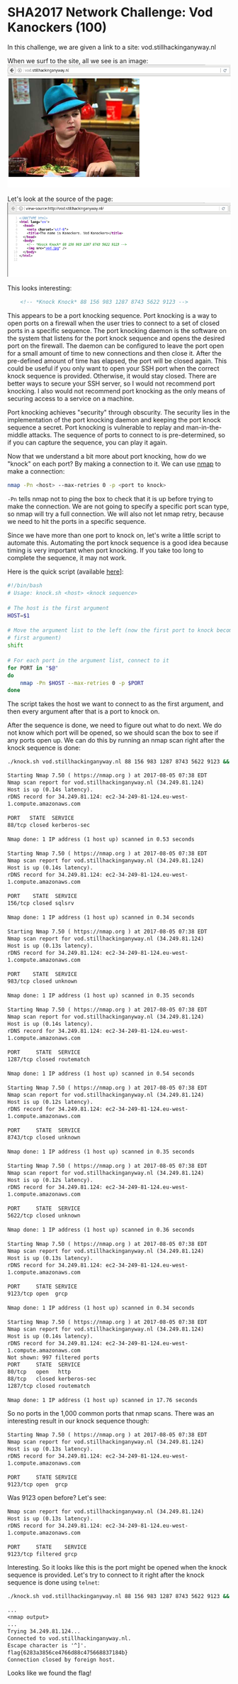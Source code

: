 # SHA2017 Network Challenge: Vod Kanockers (100)

In this challenge, we are given a link to a site: vod.stillhackinganyway.nl

When we surf to the site, all we see is an image:
![Front page of the challenge](https://github.com/AttackZero/ctf_writeups/blob/master/sha_2017/network_100_vod_kanockers/images/first_page.png)

Let's look at the source of the page:
![Source of the front page](https://github.com/AttackZero/ctf_writeups/blob/master/sha_2017/network_100_vod_kanockers/images/first_page_source.png)

This looks interesting:
```html
    <!-- *Knock Knock* 88 156 983 1287 8743 5622 9123 -->
```

This appears to be a port knocking sequence.  Port knocking is a way to open ports on a firewall when the user tries to connect to a set of closed ports in a specific sequence.  The port knocking daemon is the software on the system that listens for the port knock sequence and opens the desired port on the firewall.  The daemon can be configured to leave the port open for a small amount of time to new connections and then close it.  After the pre-defined amount of time has elapsed, the port will be closed again. This could be useful if you only want to open your SSH port when the correct knock sequence is provided.  Otherwise, it would stay closed.  There are better ways to secure your SSH server, so I would not recommend port knocking.  I also would not recommend port knocking as the only means of securing access to a service on a machine.

Port knocking achieves "security" through obscurity.  The security lies in the implementation of the port knocking daemon and keeping the port knock sequence a secret.  Port knocking is vulnerable to replay and man-in-the-middle attacks. The sequence of ports to connect to is pre-determined, so if you can capture the sequence, you can play it again.

Now that we understand a bit more about port knocking, how do we "knock" on each port?  By making a connection to it.  We can use [nmap](https://nmap.org/) to make a connection:
```bash
nmap -Pn <host> --max-retries 0 -p <port to knock>
```
```-Pn``` tells nmap not to ping the box to check that it is up before trying to make the connection.  We are not going to specify a specific port scan type, so nmap will try a full connection.  We will also not let nmap retry, because we need to hit the ports in a specific sequence.

Since we have more than one port to knock on, let's write a little script to automate this.  Automating the port knock sequence is a good idea because timing is very important when port knocking.  If you take too long to complete the sequence, it may not work.

Here is the quick script (available [here](https://github.com/AttackZero/ctf_writeups/blob/master/sha_2017/network_100_vod_kanockers/code/knock.sh)]:
```bash
#!/bin/bash
# Usage: knock.sh <host> <knock sequence>

# The host is the first argument
HOST=$1

# Move the argument list to the left (now the first port to knock becomes the
# first argument)
shift

# For each port in the argument list, connect to it
for PORT in "$@"
do
	nmap -Pn $HOST --max-retries 0 -p $PORT
done
```

The script takes the host we want to connect to as the first argument, and then every argument after that is a port to knock on.

After the sequence is done, we need to figure out what to do next.  We do not know which port will be opened, so we should scan the box to see if any ports open up.  We can do this by running an nmap scan right after the knock sequence is done:
```bash
./knock.sh vod.stillhackinganyway.nl 88 156 983 1287 8743 5622 9123 && nmap -sS vod.stillhackinganyway.nl -T4
```
```
Starting Nmap 7.50 ( https://nmap.org ) at 2017-08-05 07:38 EDT
Nmap scan report for vod.stillhackinganyway.nl (34.249.81.124)
Host is up (0.14s latency).
rDNS record for 34.249.81.124: ec2-34-249-81-124.eu-west-1.compute.amazonaws.com

PORT   STATE  SERVICE
88/tcp closed kerberos-sec

Nmap done: 1 IP address (1 host up) scanned in 0.53 seconds

Starting Nmap 7.50 ( https://nmap.org ) at 2017-08-05 07:38 EDT
Nmap scan report for vod.stillhackinganyway.nl (34.249.81.124)
Host is up (0.14s latency).
rDNS record for 34.249.81.124: ec2-34-249-81-124.eu-west-1.compute.amazonaws.com

PORT    STATE  SERVICE
156/tcp closed sqlsrv

Nmap done: 1 IP address (1 host up) scanned in 0.34 seconds

Starting Nmap 7.50 ( https://nmap.org ) at 2017-08-05 07:38 EDT
Nmap scan report for vod.stillhackinganyway.nl (34.249.81.124)
Host is up (0.13s latency).
rDNS record for 34.249.81.124: ec2-34-249-81-124.eu-west-1.compute.amazonaws.com

PORT    STATE  SERVICE
983/tcp closed unknown

Nmap done: 1 IP address (1 host up) scanned in 0.35 seconds

Starting Nmap 7.50 ( https://nmap.org ) at 2017-08-05 07:38 EDT
Nmap scan report for vod.stillhackinganyway.nl (34.249.81.124)
Host is up (0.14s latency).
rDNS record for 34.249.81.124: ec2-34-249-81-124.eu-west-1.compute.amazonaws.com

PORT     STATE  SERVICE
1287/tcp closed routematch

Nmap done: 1 IP address (1 host up) scanned in 0.54 seconds

Starting Nmap 7.50 ( https://nmap.org ) at 2017-08-05 07:38 EDT
Nmap scan report for vod.stillhackinganyway.nl (34.249.81.124)
Host is up (0.12s latency).
rDNS record for 34.249.81.124: ec2-34-249-81-124.eu-west-1.compute.amazonaws.com

PORT     STATE  SERVICE
8743/tcp closed unknown

Nmap done: 1 IP address (1 host up) scanned in 0.35 seconds

Starting Nmap 7.50 ( https://nmap.org ) at 2017-08-05 07:38 EDT
Nmap scan report for vod.stillhackinganyway.nl (34.249.81.124)
Host is up (0.12s latency).
rDNS record for 34.249.81.124: ec2-34-249-81-124.eu-west-1.compute.amazonaws.com

PORT     STATE  SERVICE
5622/tcp closed unknown

Nmap done: 1 IP address (1 host up) scanned in 0.36 seconds

Starting Nmap 7.50 ( https://nmap.org ) at 2017-08-05 07:38 EDT
Nmap scan report for vod.stillhackinganyway.nl (34.249.81.124)
Host is up (0.13s latency).
rDNS record for 34.249.81.124: ec2-34-249-81-124.eu-west-1.compute.amazonaws.com

PORT     STATE SERVICE
9123/tcp open  grcp

Nmap done: 1 IP address (1 host up) scanned in 0.34 seconds

Starting Nmap 7.50 ( https://nmap.org ) at 2017-08-05 07:38 EDT
Nmap scan report for vod.stillhackinganyway.nl (34.249.81.124)
Host is up (0.14s latency).
rDNS record for 34.249.81.124: ec2-34-249-81-124.eu-west-1.compute.amazonaws.com
Not shown: 997 filtered ports
PORT     STATE  SERVICE
80/tcp   open   http
88/tcp   closed kerberos-sec
1287/tcp closed routematch

Nmap done: 1 IP address (1 host up) scanned in 17.76 seconds
```
So no ports in the 1,000 common ports that nmap scans.  There was an interesting result in our knock sequence though:
```
Starting Nmap 7.50 ( https://nmap.org ) at 2017-08-05 07:38 EDT
Nmap scan report for vod.stillhackinganyway.nl (34.249.81.124)
Host is up (0.13s latency).
rDNS record for 34.249.81.124: ec2-34-249-81-124.eu-west-1.compute.amazonaws.com

PORT     STATE SERVICE
9123/tcp open  grcp
```

Was 9123 open before?   Let's see:

```
Nmap scan report for vod.stillhackinganyway.nl (34.249.81.124)
Host is up (0.13s latency).
rDNS record for 34.249.81.124: ec2-34-249-81-124.eu-west-1.compute.amazonaws.com

PORT     STATE    SERVICE
9123/tcp filtered grcp
```

Interesting.  So it looks like this is the port might be opened when the knock sequence is provided.  Let's try to connect to it right after the knock sequence is done using ```telnet```:

```bash
./knock.sh vod.stillhackinganyway.nl 88 156 983 1287 8743 5622 9123 && telnet vod.stillhackinganyway.nl 9123
```
```
...
<nmap output>
...
Trying 34.249.81.124...
Connected to vod.stillhackinganyway.nl.
Escape character is '^]'.
flag{6283a3856ce4766d88c475668837184b}
Connection closed by foreign host.
```

Looks like we found the flag!
